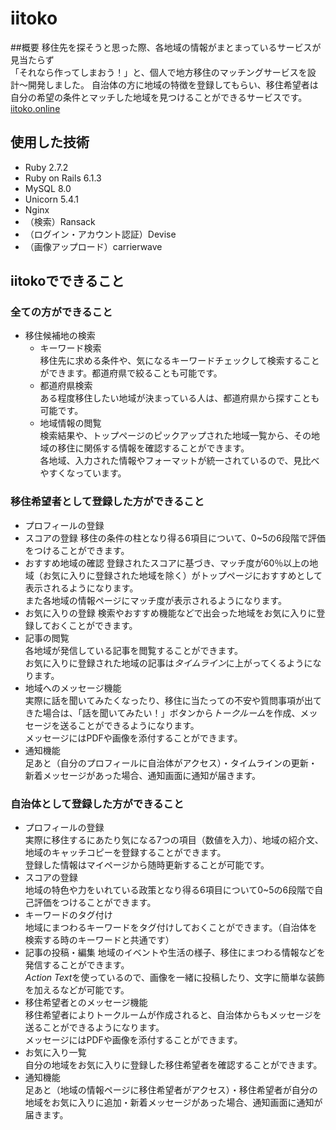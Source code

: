 # iitoko

##概要
移住先を探そうと思った際、各地域の情報がまとまっているサービスが見当たらず  
「それなら作ってしまおう！」と、個人で地方移住のマッチングサービスを設計〜開発しました。
自治体の方に地域の特徴を登録してもらい、移住希望者は自分の希望の条件とマッチした地域を見つけることができるサービスです。  
[iitoko.online](https://iitoko.online)

## 使用した技術
- Ruby 2.7.2
- Ruby on Rails 6.1.3
- MySQL 8.0
- Unicorn 5.4.1
- Nginx
- （検索）Ransack
- （ログイン・アカウント認証）Devise
- （画像アップロード）carrierwave

## iitokoでできること

### 全ての方ができること
- 移住候補地の検索  
  - キーワード検索  
    移住先に求める条件や、気になるキーワードチェックして検索することができます。都道府県で絞ることも可能です。
  - 都道府県検索  
    ある程度移住したい地域が決まっている人は、都道府県から探すことも可能です。
  - 地域情報の閲覧  
    検索結果や、トップページのピックアップされた地域一覧から、その地域の移住に関係する情報を確認することができます。  
    各地域、入力された情報やフォーマットが統一されているので、見比べやすくなっています。

### 移住希望者として登録した方ができること
- プロフィールの登録
- スコアの登録
  移住の条件の柱となり得る6項目について、0~5の6段階で評価をつけることができます。
- おすすめ地域の確認
  登録されたスコアに基づき、マッチ度が60％以上の地域（お気に入りに登録された地域を除く）がトップページにおすすめとして表示されるようになります。  
  また各地域の情報ページにマッチ度が表示されるようになります。
- お気に入りの登録
  検索やおすすめ機能などで出会った地域をお気に入りに登録しておくことができます。
- 記事の閲覧  
  各地域が発信している記事を閲覧することができます。  
  お気に入りに登録された地域の記事は*タイムライン*に上がってくるようになります。
- 地域へのメッセージ機能  
  実際に話を聞いてみたくなったり、移住に当たっての不安や質問事項が出てきた場合は、「話を聞いてみたい！」ボタンから*トークルーム*を作成、メッセージを送ることができるようになります。  
  メッセージにはPDFや画像を添付することができます。
- 通知機能  
  足あと（自分のプロフィールに自治体がアクセス）・タイムラインの更新・新着メッセージがあった場合、通知画面に通知が届きます。

### 自治体として登録した方ができること
- プロフィールの登録  
  実際に移住するにあたり気になる7つの項目（数値を入力）、地域の紹介文、地域のキャッチコピーを登録することができます。  
  登録した情報はマイページから随時更新することが可能です。
- スコアの登録  
  地域の特色や力をいれている政策となり得る6項目について0~5の6段階で自己評価をつけることができます。
- キーワードのタグ付け  
  地域にまつわるキーワードをタグ付けしておくことができます。（自治体を検索する時のキーワードと共通です）
- 記事の投稿・編集
  地域のイベントや生活の様子、移住にまつわる情報などを発信することができます。  
  *Action Text*を使っているので、画像を一緒に投稿したり、文字に簡単な装飾を加えるなどが可能です。
- 移住希望者とのメッセージ機能  
  移住希望者によりトークルームが作成されると、自治体からもメッセージを送ることができるようになります。  
  メッセージにはPDFや画像を添付することができます。
- お気に入り一覧  
  自分の地域をお気に入りに登録した移住希望者を確認することができます。
- 通知機能  
  足あと（地域の情報ページに移住希望者がアクセス）・移住希望者が自分の地域をお気に入りに追加・新着メッセージがあった場合、通知画面に通知が届きます。

